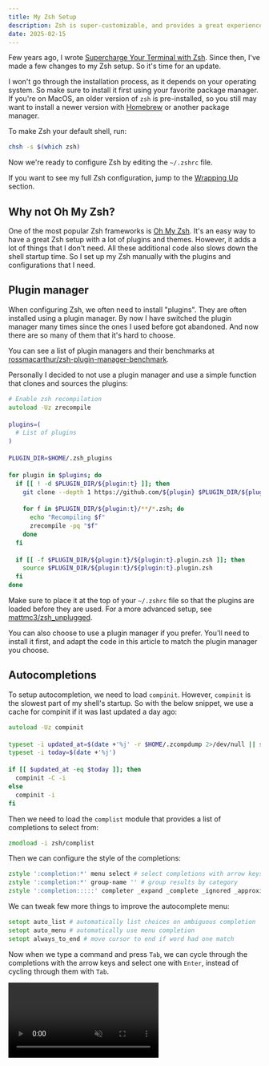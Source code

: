 ```yaml
---
title: My Zsh Setup
description: Zsh is super-customizable, and provides a great experience once configured properly. Here's how I set up my Zsh shell.
date: 2025-02-15
---
```


Few years ago, I wrote [Supercharge Your Terminal with Zsh](https://medium.com/call-stack/supercharge-your-terminal-with-zsh-8b369d689770). Since then, I've made a few changes to my Zsh setup. So it's time for an update.

I won't go through the installation process, as it depends on your operating system. So make sure to install it first using your favorite package manager. If you're on MacOS, an older version of `zsh` is pre-installed, so you still may want to install a newer version with [Homebrew](https://brew.sh/) or another package manager.

To make Zsh your default shell, run:

```bash
chsh -s $(which zsh)
```

Now we're ready to configure Zsh by editing the `~/.zshrc` file.

If you want to see my full Zsh configuration, jump to the [Wrapping Up](#wrapping-up) section.

## Why not Oh My Zsh?

One of the most popular Zsh frameworks is [Oh My Zsh](https://ohmyz.sh/). It's an easy way to have a great Zsh setup with a lot of plugins and themes. However, it adds a lot of things that I don't need. All these additional code also slows down the shell startup time. So I set up my Zsh manually with the plugins and configurations that I need.

## Plugin manager

When configuring Zsh, we often need to install "plugins". They are often installed using a plugin manager. By now I have switched the plugin manager many times since the ones I used before got abandoned. And now there are so many of them that it's hard to choose.

You can see a list of plugin managers and their benchmarks at [rossmacarthur/zsh-plugin-manager-benchmark](https://github.com/rossmacarthur/zsh-plugin-manager-benchmark).

Personally I decided to not use a plugin manager and use a simple function that clones and sources the plugins:

```zsh
# Enable zsh recompilation
autoload -Uz zrecompile

plugins=(
  # List of plugins
)

PLUGIN_DIR=$HOME/.zsh_plugins

for plugin in $plugins; do
  if [[ ! -d $PLUGIN_DIR/${plugin:t} ]]; then
    git clone --depth 1 https://github.com/${plugin} $PLUGIN_DIR/${plugin:t}

    for f in $PLUGIN_DIR/${plugin:t}/**/*.zsh; do
      echo "Recompiling $f"
      zrecompile -pq "$f"
    done
  fi

  if [[ -f $PLUGIN_DIR/${plugin:t}/${plugin:t}.plugin.zsh ]]; then
    source $PLUGIN_DIR/${plugin:t}/${plugin:t}.plugin.zsh
  fi
done
```

Make sure to place it at the top of your `~/.zshrc` file so that the plugins are loaded before they are used. For a more advanced setup, see [mattmc3/zsh_unplugged](https://github.com/mattmc3/zsh_unplugged).

You can also choose to use a plugin manager if you prefer. You'll need to install it first, and adapt the code in this article to match the plugin manager you choose.

## Autocompletions

To setup autocompletion, we need to load `compinit`. However, `compinit` is the slowest part of my shell's startup. So with the below snippet, we use a cache for compinit if it was last updated a day ago:

```zsh
autoload -Uz compinit

typeset -i updated_at=$(date +'%j' -r $HOME/.zcompdump 2>/dev/null || stat -f '%Sm' -t '%j' $HOME/.zcompdump 2>/dev/null)
typeset -i today=$(date +'%j')

if [[ $updated_at -eq $today ]]; then
  compinit -C -i
else
  compinit -i
fi
```

Then we need to load the `complist` module that provides a list of completions to select from:

```zsh
zmodload -i zsh/complist
```

Then we can configure the style of the completions:

```zsh
zstyle ':completion:*' menu select # select completions with arrow keys
zstyle ':completion:*' group-name '' # group results by category
zstyle ':completion:::::' completer _expand _complete _ignored _approximate # enable approximate matches for completion
```

We can tweak few more things to improve the autocomplete menu:

```zsh
setopt auto_list # automatically list choices on ambiguous completion
setopt auto_menu # automatically use menu completion
setopt always_to_end # move cursor to end if word had one match
```

Now when we type a command and press `Tab`, we can cycle through the completions with the arrow keys and select one with `Enter`, instead of cycling through them with `Tab`.

<video autoplay loop muted playsinline src="./completions.mp4" />

In addition, we can also add the [zsh-users/zsh-completions](https://github.com/zsh-users/zsh-completions) plugin to get additional completions. To use it, add it to the `plugins` array:

```zsh
plugins=(
  zsh-users/zsh-completions
)
```

## Syntax Highlighting

The [zdharma-continuum/fast-syntax-highlighting](https://github.com/zdharma-continuum/fast-syntax-highlighting) plugin can add syntax highlighting the commands as you type them. In addition, when typing a command, it’ll be highlighted in red if it’s invalid and in green if it’s valid.

<video autoplay loop muted playsinline src="./syntax-highlighting.mp4" />

To use it, add it to the `plugins` array:

```zsh
plugins=(
  zdharma/fast-syntax-highlighting
)
```

## Autosuggestions

The [zsh-users/zsh-autosuggestions](https://github.com/zsh-users/zsh-autosuggestions) plugin can suggest completions based on your command history. which you can select with the right arrow key (➡).

<video autoplay loop muted playsinline src="./autosuggestions.mp4" />

To set it up, first we need to configure Zsh to store the history in a file since it's not enabled by default:

```zsh
HISTFILE=$HOME/.zsh_history # path to the history file
HISTSIZE=100000 # number of history items to store in memory
HISTDUP=erase # remove older duplicate entries from history
SAVEHIST=$HISTSIZE # number of history items to save to the history file
```

We can also configure the history items to ignore duplicates and other improvements:

```zsh
setopt hist_expire_dups_first # expire duplicate entries first when trimming history
setopt hist_find_no_dups # don't display duplicate entries in history
setopt hist_ignore_space # ignore commands starting with space
setopt hist_ignore_all_dups # remove older duplicate entries from history
setopt hist_reduce_blanks # remove superfluous blanks from history items
setopt hist_save_no_dups # don't save duplicate entries in history
setopt hist_verify # don't execute immediately upon history expansion
setopt inc_append_history # save history entries as soon as they are entered
setopt share_history # share history between different instances
```

Then we can add the plugin to the `plugins` array:

```zsh
plugins=(
  zdharma-continuum/fast-syntax-highlighting
  zsh-users/zsh-autosuggestions
)
```

The plugin depends on the [zdharma-continuum/fast-syntax-highlighting](https://github.com/zdharma-continuum/fast-syntax-highlighting) plugin, so make sure to add it to the `plugins` array as well.

## Substring Search

The [zsh-users/zsh-history-substring-search](https://github.com/zsh-users/zsh-history-substring-search) lets type part of a command which exists in the history, and then select the matching command with a keybinding.

<video autoplay loop muted playsinline src="./substring-search.mp4" />

To use it, add it to the `plugins` array:

```zsh
plugins=(
  zsh-users/zsh-history-substring-search
)
```

Then we need to configure the keybindings. For example, to select with up and down arrow keys, we need to add the following configuration:

```zsh
bindkey '^[[A' history-substring-search-up
bindkey '^[[B' history-substring-search-down
```

## Fuzzy Search

One of the coolest tools I use is [fzf](https://github.com/junegunn/fzf). It's a command-line fuzzy finder that can be used to search through history, files, and more. I also like to integrate it with Zsh so my autocomplete menu is replaced with fzf.

To use it, first make sure to install it using your package manager. Then add the following to your `~/.zshrc` file:

```zsh
if [[ -x $(command -v fzf) ]]; then eval "$(fzf --zsh)"; fi
```

I also have a color scheme for fzf to match [Palenight](https://marketplace.visualstudio.com/items?itemName=whizkydee.material-palenight-theme). You can set it using the `FZF_DEFAULT_OPTS` environment variable:

```zsh
FZF_DEFAULT_OPTS=" \
--color=bg+:#424762,spinner:#b0bec5,hl:#f78c6c \
--color=fg:#bfc7d5,header:#ff9e80,info:#82aaff,pointer:#a5adce \
--color=marker:#89ddff,fg+:#eeffff,prompt:#c792ea,hl+:#ff9e80 \
--color=selected-bg:#424762"
```

Next step is to integrate it with the autocompletions. We can use the [Aloxaf/fzf-tab](https://github.com/Aloxaf/fzf-tab) plugin to achieve this. To use it, add it to the `plugins` array:

```zsh
plugins=(
  Aloxaf/fzf-tab
)
```

Then we can configure the style of the completions:

```zsh
zstyle ':completion:*' matcher-list 'm:{a-z}={A-Za-z}' # case-insensitive completion
zstyle ':completion:*' list-colors "${(s.:.)LS_COLORS}" # colorize filenames
zstyle ':completion:*' menu no # disable menu completion for fzf-tab
zstyle ':fzf-tab:complete:cd:*' fzf-preview 'ls --color $realpath' # preview directory contents with cd
zstyle ':fzf-tab:complete:__zoxide_z:*' fzf-preview 'ls --color $realpath' # preview directory contents with zoxide
zstyle ':fzf-tab:*' use-fzf-default-opts yes # use FZF_DEFAULT_OPTS for fzf-tab
```

Make sure to remove the previous completion configuration (starting with `zstyle ':completion`) as it's not needed anymore.

Now when you type a command and press `Tab`, you'll see a fuzzy search menu instead of the regular completion menu.

<video autoplay loop muted playsinline src="./fzf-tab.mp4" />

## Custom Prompt

For my setup, I use the [spaceship prompt](https://spaceship-prompt.sh/). It shows various information like the current directory, git status, and more.

![Spaceship Prompt](./spaceship-prompt.png)

This is my configuration:

```zsh
# Theme
SPACESHIP_PROMPT_ORDER=(
  user          # Username section
  dir           # Current directory section
  host          # Hostname section
  git           # Git section (git_branch + git_status)
  hg            # Mercurial section (hg_branch  + hg_status)
  node          # Node.js section
  exec_time     # Execution time
  async         # Async jobs indicator
  jobs          # Background jobs indicator
  exit_code     # Exit code section
  sudo          # Sudo indicator
  line_sep      # Line break
  char          # Prompt character
)

SPACESHIP_PROMPT_ADD_NEWLINE=false
SPACESHIP_CHAR_SYMBOL="❯"
SPACESHIP_CHAR_SUFFIX=" "
```

To use it, add it to the `plugins` array:

```zsh
plugins=(
  spaceship-prompt/spaceship-prompt
)
```

And then source the prompt (after the code that clones the plugins):

```zsh
source $PLUGIN_DIR/spaceship-prompt/spaceship.zsh
```

It's also necessary to install [Nerd Fonts](https://www.nerdfonts.com/) font so that icons in the prompt are displayed correctly. I use the `FiraCode Nerd Font`.

Few other popular prompts you may want to check out are:

- [Oh My Posh](https://ohmyposh.dev/)
- [Starship](https://starship.rs/)
- [Powerlevel10k](https://github.com/romkatv/powerlevel10k) (in maintenance mode)

## Miscellaneous

A cool feature in Zsh is the ability to navigate to a directory by typing the directory name without `cd`, or going up a directory with `..` for 1 level, `../..` for 2 levels, and so on. To enable it, we can do the following:

```zsh
setopt auto_cd # cd by typing directory name if it's not a command
```

I make typos all the time. Zsh can autocorrect those typos and ask us to run the correct command when we try to run a wrong command. To enable it, we can do the following:

```zsh
# Stop zsh autocorrect from suggesting undesired completions
CORRECT_IGNORE_FILE=".*"
CORRECT_IGNORE="_*"

setopt correct_all # autocorrect commands
```

Sometimes I copy/paste content of a file to the terminal which may contain comments. By default it will result in a syntax error. To allow comments in interactive shells, we can do the following:

```zsh
setopt interactive_comments # allow comments in interactive shells
```

In some environments, the delete key doesn’t work as expected and inputs `~` instead. To workaround this, we need to add the following keybinding:

```zsh
bindkey '^[[3~' delete-char # delete key
```

Credits: [https://blog.pilif.me/2004/10/21/delete-key-in-zsh](https://blog.pilif.me/2004/10/21/delete-key-in-zsh/).

On Terminal.app on Mac OS, opening a new tab doesn’t preserve the current working directory when using Zsh. To make it work, we need to add the following:

```zsh
if [[ "$TERM_PROGRAM" == "Apple_Terminal" ]]; then
  function chpwd {
    printf '\e]7;%s\a' "file://$HOSTNAME${PWD// /%20}"
  }
  chpwd
fi
```

Though now I use [Ghostty](https://ghostty.org) which doesn't have this issue.

## Wrapping Up

To make it easier to copy/paste, here is the complete configuration with all above tweaks:

```zsh
# Theme
SPACESHIP_PROMPT_ORDER=(
  user          # Username section
  dir           # Current directory section
  host          # Hostname section
  git           # Git section (git_branch + git_status)
  hg            # Mercurial section (hg_branch  + hg_status)
  node          # Node.js section
  exec_time     # Execution time
  async         # Async jobs indicator
  jobs          # Background jobs indicator
  exit_code     # Exit code section
  sudo          # Sudo indicator
  line_sep      # Line break
  char          # Prompt character
)

SPACESHIP_PROMPT_ADD_NEWLINE=false
SPACESHIP_CHAR_SYMBOL="❯"
SPACESHIP_CHAR_SUFFIX=" "

FZF_DEFAULT_OPTS=" \
--color=bg+:#424762,spinner:#b0bec5,hl:#f78c6c \
--color=fg:#bfc7d5,header:#ff9e80,info:#82aaff,pointer:#a5adce \
--color=marker:#89ddff,fg+:#eeffff,prompt:#c792ea,hl+:#ff9e80 \
--color=selected-bg:#424762"

# Enable zsh recompilation
autoload -Uz zrecompile

# Install and load plugins
plugins=(
  Aloxaf/fzf-tab
  zdharma-continuum/fast-syntax-highlighting
  zsh-users/zsh-autosuggestions
  zsh-users/zsh-history-substring-search
  zsh-users/zsh-completions
  spaceship-prompt/spaceship-prompt
)

PLUGIN_DIR=$HOME/.zsh_plugins

for plugin in $plugins; do
  if [[ ! -d $PLUGIN_DIR/${plugin:t} ]]; then
    git clone --depth 1 https://github.com/${plugin} $PLUGIN_DIR/${plugin:t}

    for f in $PLUGIN_DIR/${plugin:t}/**/*.zsh; do
      echo "Recompiling $f"
      zrecompile -pq "$f"
    done
  fi

  if [[ -f $PLUGIN_DIR/${plugin:t}/${plugin:t}.plugin.zsh ]]; then
    source $PLUGIN_DIR/${plugin:t}/${plugin:t}.plugin.zsh
  fi
done

# Load spaceship prompt
source $PLUGIN_DIR/spaceship-prompt/spaceship.zsh

# Enable autocompletions
autoload -Uz compinit

typeset -i updated_at=$(date +'%j' -r $HOME/.zcompdump 2>/dev/null || stat -f '%Sm' -t '%j' $HOME/.zcompdump 2>/dev/null)
typeset -i today=$(date +'%j')

if [[ $updated_at -eq $today ]]; then
  compinit -C -i
else
  compinit -i
fi

zmodload -i zsh/complist

# Save history so we get auto suggestions
HISTFILE=$HOME/.zsh_history # path to the history file
HISTSIZE=100000 # number of history items to store in memory
HISTDUP=erase # remove older duplicate entries from history
SAVEHIST=$HISTSIZE # number of history items to save to the history file

# Stop zsh autocorrect from suggesting undesired completions
CORRECT_IGNORE_FILE=".*"
CORRECT_IGNORE="_*"

# Options
setopt auto_cd # cd by typing directory name if it's not a command
setopt auto_list # automatically list choices on ambiguous completion
setopt auto_menu # automatically use menu completion
setopt always_to_end # move cursor to end if word had one match
setopt hist_expire_dups_first # expire duplicate entries first when trimming history
setopt hist_find_no_dups # don't display duplicate entries in history
setopt hist_ignore_space # ignore commands starting with space
setopt hist_ignore_all_dups # remove older duplicate entries from history
setopt hist_reduce_blanks # remove superfluous blanks from history items
setopt hist_save_no_dups # don't save duplicate entries in history
setopt hist_verify # don't execute immediately upon history expansion
setopt inc_append_history # save history entries as soon as they are entered
setopt share_history # share history between different instances
setopt correct_all # autocorrect commands
setopt interactive_comments # allow comments in interactive shells

# Improve autocompletion style
zstyle ':completion:*' matcher-list 'm:{a-z}={A-Za-z}' # case-insensitive completion
zstyle ':completion:*' list-colors "${(s.:.)LS_COLORS}" # colorize filenames
zstyle ':completion:*' menu no # disable menu completion for fzf-tab
zstyle ':fzf-tab:complete:cd:*' fzf-preview 'ls --color $realpath' # preview directory contents with cd
zstyle ':fzf-tab:complete:__zoxide_z:*' fzf-preview 'ls --color $realpath' # preview directory contents with zoxide
zstyle ':fzf-tab:*' use-fzf-default-opts yes # use FZF_DEFAULT_OPTS for fzf-tab

# Keybindings
bindkey '^[[A' history-substring-search-up # up arrow
bindkey '^[[B' history-substring-search-down # down arrow
bindkey '^[[3~' delete-char # delete key

# Open new tabs in same directory
if [[ "$TERM_PROGRAM" == "Apple_Terminal" ]]; then
  function chpwd {
    printf '\e]7;%s\a' "file://$HOSTNAME${PWD// /%20}"
  }

  chpwd
fi

# Setup fuzzy finder
if [[ -x $(command -v fzf) ]]; then eval "$(fzf --zsh)"; fi
```

You can copy the whole config and paste it to your `~/.zshrc` file. The only pre-requisites are that you need to have [git](https://git-scm.com/) and [fzf](https://github.com/junegunn/fzf) installed. It will automatically install the required plugins on the first run.

My current Zsh configuration is in my [dotfiles repo](https://github.com/satya164/dotfiles/blob/main/.zshrc). It also includes a few more tweaks that I didn't cover here.

If you are looking for more Zsh plugins, check out [awesome-zsh-plugins](https://github.com/unixorn/awesome-zsh-plugins). However, be mindful of how many plugins you install as they can slow down your shell startup time. Happy Zsh-ing! 🚀

